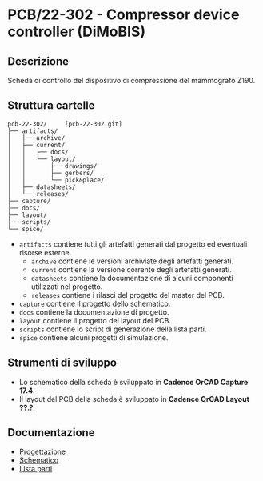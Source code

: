 # PCB/22-302 - Compressor device controller (DiMoBIS)

## Descrizione

Scheda di controllo del dispositivo di compressione del mammografo Z190.

## Struttura cartelle

```text
pcb-22-302/     [pcb-22-302.git]
├── artifacts/
│   ├── archive/
│   ├── current/
│   │   ├── docs/
│   │   └── layout/
│   │       ├── drawings/
│   │       ├── gerbers/
│   │       └── pick&place/
│   ├── datasheets/
│   └── releases/
├── capture/
├── docs/
├── layout/
├── scripts/
└── spice/
```

- `artifacts` contiene tutti gli artefatti generati dal progetto ed eventuali risorse esterne.
    - `archive` contiene le versioni archiviate degli artefatti generati.
    - `current` contiene la versione corrente degli artefatti generati.
    - `datasheets` contiene la documentazione di alcuni componenti utilizzati nel progetto.
    - `releases` contiene i rilasci del progetto del master del PCB.
- `capture` contiene il progetto dello schematico.
- `docs` contiene la documentazione di progetto.
- `layout` contiene il progetto del layout del PCB.
- `scripts` contiene lo script di generazione della lista parti.
- `spice` contiene alcuni progetti di simulazione.

## Strumenti di sviluppo

- Lo schematico della scheda è sviluppato in **Cadence OrCAD Capture 17.4**.
- Il layout del PCB della scheda è sviluppato in **Cadence OrCAD Layout ??.?**.

## Documentazione

- [Progettazione](docs/progettazione.md)
- [Schematico](artifacts/current/docs/SE22-302-0_r2.pdf)
- [Lista parti](artifacts/current/docs/LP22-302-0_r2.pdf)
